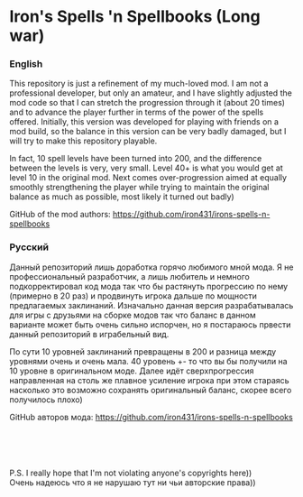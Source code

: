 # Iron's Spells 'n Spellbooks (Long war)

### English

This repository is just a refinement of my much-loved mod.
I am not a professional developer, but only an amateur, and I have slightly adjusted the mod code so that I can stretch the progression through it (about 20 times)  and to advance the player further in terms of the power of the spells offered.
Initially, this version was developed for playing with friends on a mod build, so the balance in this version can be very badly damaged, but I will try to make this repository playable.

In fact, 10 spell levels have been turned into 200, and the difference between the levels is very, very small. Level 40+ is what you would get at level 10 in the original mod. Next comes over-progression aimed at equally smoothly strengthening the player while trying to maintain the original balance as much as possible, most likely it turned out badly)

GitHub of the mod authors:
https://github.com/iron431/irons-spells-n-spellbooks


### Русский

Данный репозиторий лишь доработка горячо любимого мной мода.
Я не профессиональный разработчик, а лишь любитель и немного подкорректировал код мода так что бы растянуть прогрессию по нему (примерно в 20 раз)  и продвинуть игрока дальше по мощности предлагаемых заклинаний.
Изначально данная версия разрабатывалась для игры с друзьями на сборке модов так что баланс в данном варианте может быть очень сильно испорчен, но я постараюсь првести данный репозиторий в играбельный вид.

По сути 10 уровней заклинаний превращены в 200 и разница между уровнями очень и очень мала. 40 уровень +- то что вы бы получили на 10 уровне в оригинальном моде. Далее идёт сверхпрогрессия направленная на столь же плавное усиление игрока при этом стараясь насколько это возможно сохранять оригинальный баланс, скорее всего получилось плохо)

GitHub авторов мода:
https://github.com/iron431/irons-spells-n-spellbooks

<br><br><br><br>
P.S.
I really hope that I'm not violating anyone's copyrights here))<br>
Очень надеюсь что я не нарушаю тут ни чьи авторские права))
